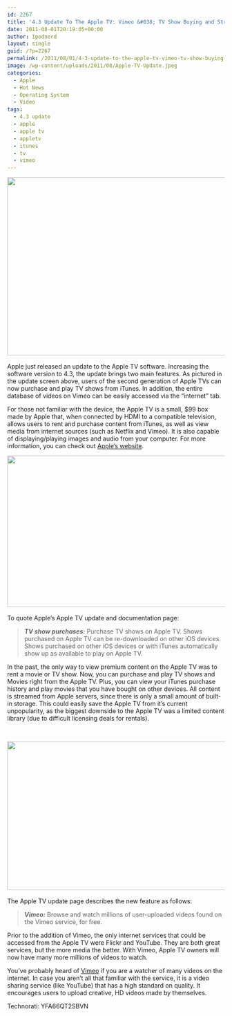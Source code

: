 ```yaml
---
id: 2267
title: '4.3 Update To The Apple TV: Vimeo &#038; TV Show Buying and Streaming'
date: 2011-08-01T20:19:05+00:00
author: Ipodnerd
layout: single
guid: /?p=2267
permalink: /2011/08/01/4-3-update-to-the-apple-tv-vimeo-tv-show-buying-and-streaming/
image: /wp-content/uploads/2011/08/Apple-TV-Update.jpeg
categories:
  - Apple
  - Hot News
  - Operating System
  - Video
tags:
  - 4.3 update
  - apple
  - apple tv
  - appletv
  - itunes
  - tv
  - vimeo
---
```

<p style="text-align: center;">
  <a href="/wp-content/uploads/2011/08/Apple-TV-Update.jpeg"><img class="aligncenter size-full wp-image-2268" title="Apple TV Update" src="/wp-content/uploads/2011/08/Apple-TV-Update.jpeg" alt="" width="549" height="412" srcset="/wp-content/uploads/2011/08/Apple-TV-Update.jpeg 610w, /wp-content/uploads/2011/08/Apple-TV-Update-300x225.jpeg 300w, /wp-content/uploads/2011/08/Apple-TV-Update-180x135.jpeg 180w, /wp-content/uploads/2011/08/Apple-TV-Update-360x270.jpeg 360w" sizes="(max-width: 549px) 100vw, 549px" /></a>
</p>

Apple just released an update to the Apple TV software. Increasing the software version to 4.3, the update brings two main features. As pictured in the update screen above, users of the second generation of Apple TVs can now purchase and play TV shows from iTunes. In addition, the entire database of videos on Vimeo can be easily accessed via the &#8220;internet&#8221; tab.

For those not familiar with the device, the Apple TV is a small, $99 box made by Apple that, when connected by HDMI to a compatible television, allows users to rent and purchase content from iTunes, as well as view media from internet sources (such as Netflix and Vimeo). It is also capable of displaying/playing images and audio from your computer. For more information, you can check out <a title="http://www.apple.com/appletv/" href="http://www.apple.com/appletv/" target="_blank">Apple&#8217;s website</a>.

[<img class="aligncenter size-full wp-image-2269" title="Apple TV Update TV Shows" src="/wp-content/uploads/2011/08/Apple-TV-Update-TV-Shows.png" alt="" width="560" height="350" srcset="/wp-content/uploads/2011/08/Apple-TV-Update-TV-Shows.png 560w, /wp-content/uploads/2011/08/Apple-TV-Update-TV-Shows-300x187.png 300w, /wp-content/uploads/2011/08/Apple-TV-Update-TV-Shows-180x112.png 180w, /wp-content/uploads/2011/08/Apple-TV-Update-TV-Shows-360x225.png 360w" sizes="(max-width: 560px) 100vw, 560px" />](/wp-content/uploads/2011/08/Apple-TV-Update-TV-Shows.png)

To quote Apple&#8217;s Apple TV update and documentation page:

> **_TV show purchases:_** Purchase TV shows on Apple TV. Shows purchased on Apple TV can be re-downloaded on other iOS devices. Shows purchased on other iOS devices or with iTunes automatically show up as available to play on Apple TV.

In the past, the only way to view premium content on the Apple TV was to rent a movie or TV show. Now, you can purchase and play TV shows and Movies right from the Apple TV. Plus, you can view your iTunes purchase history and play movies that you have bought on other devices. All content is streamed from Apple servers, since there is only a small amount of built-in storage. This could easily save the Apple TV from it&#8217;s current unpopularity, as the biggest downside to the Apple TV was a limited content library (due to difficult licensing deals for rentals).

&nbsp;

[<img class="aligncenter size-full wp-image-2271" title="Apple TV Update Vimeo" src="/wp-content/uploads/2011/08/Apple-TV-Update-Vimeo.jpeg" alt="" width="560" height="344" srcset="/wp-content/uploads/2011/08/Apple-TV-Update-Vimeo.jpeg 560w, /wp-content/uploads/2011/08/Apple-TV-Update-Vimeo-300x184.jpeg 300w, /wp-content/uploads/2011/08/Apple-TV-Update-Vimeo-180x110.jpeg 180w, /wp-content/uploads/2011/08/Apple-TV-Update-Vimeo-360x221.jpeg 360w" sizes="(max-width: 560px) 100vw, 560px" />](/wp-content/uploads/2011/08/Apple-TV-Update-Vimeo.jpeg)

The Apple TV update page describes the new feature as follows:

> _**Vimeo:**_ Browse and watch millions of user-uploaded videos found on the Vimeo service, for free.

Prior to the addition of Vimeo, the only internet services that could be accessed from the Apple TV were Flickr and YouTube. They are both great services, but the more media the better. With Vimeo, Apple TV owners will now have many more millions of videos to watch.

You&#8217;ve probably heard of <a title="http://vimeo.com/" href="http://vimeo.com/" target="_blank">Vimeo</a> if you are a watcher of many videos on the internet. In case you aren&#8217;t all that familiar with the service, it is a video sharing service (like YouTube) that has a high standard on quality. It encourages users to upload creative, HD videos made by themselves.

Technorati: YFA66QT2SBVN
